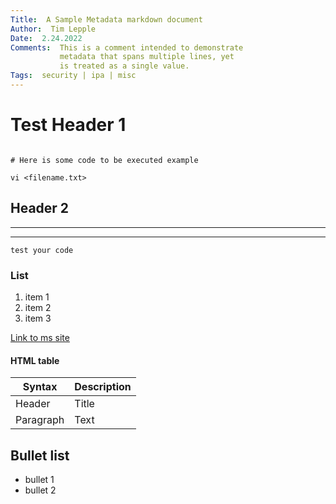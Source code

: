 ```yaml
---
Title:  A Sample Metadata markdown document  
Author:  Tim Lepple
Date:  2.24.2022
Comments:  This is a comment intended to demonstrate  
           metadata that spans multiple lines, yet
           is treated as a single value.
Tags:  security | ipa | misc
---
```



# Test Header 1

```

# Here is some code to be executed example

vi <filename.txt>
```

## Header 2

___
___


`test your code`

### List

1. item 1
2. item 2
3. item 3

[Link to ms site](www.microsoft.com)

####  HTML table

| Syntax | Description |
| ---------| ------------- |
| Header | Title |
| Paragraph | Text |

## Bullet list
- bullet 1
- bullet 2


